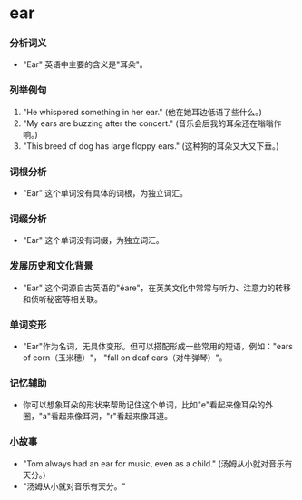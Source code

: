 # ear

### 分析词义

  

*   "Ear" 英语中主要的含义是"耳朵"。

  

### 列举例句

  

1.  "He whispered something in her ear." (他在她耳边低语了些什么。)
2.  "My ears are buzzing after the concert." (音乐会后我的耳朵还在嗡嗡作响。)
3.  "This breed of dog has large floppy ears." (这种狗的耳朵又大又下垂。)

  

### 词根分析

  

*   "Ear" 这个单词没有具体的词根，为独立词汇。

  

### 词缀分析

  

*   "Ear" 这个单词没有词缀，为独立词汇。

  

### 发展历史和文化背景

  

*   "Ear" 这个词源自古英语的"éare"，在英美文化中常常与听力、注意力的转移和侦听秘密等相关联。

  

### 单词变形

  

*   "Ear"作为名词，无具体变形。但可以搭配形成一些常用的短语，例如："ears of corn（玉米穗）"， "fall on deaf ears（对牛弹琴）"。

  

### 记忆辅助

  

*   你可以想象耳朵的形状来帮助记住这个单词，比如"e"看起来像耳朵的外圈，"a"看起来像耳洞，"r"看起来像耳道。

  

### 小故事

  

*   "Tom always had an ear for music, even as a child." (汤姆从小就对音乐有天分。)
*   "汤姆从小就对音乐有天分。"
